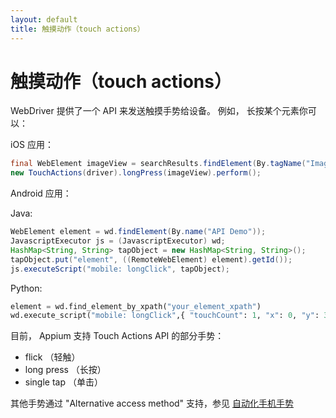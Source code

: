 ```yaml
---
layout: default
title: 触摸动作（touch actions）
---
```


# 触摸动作（touch actions）


WebDriver 提供了一个 API 来发送触摸手势给设备。
例如， 长按某个元素你可以：

iOS 应用：

```java
final WebElement imageView = searchResults.findElement(By.tagName("ImageView"));
new TouchActions(driver).longPress(imageView).perform();
```

Android 应用：

Java:

```java
WebElement element = wd.findElement(By.name("API Demo"));
JavascriptExecutor js = (JavascriptExecutor) wd;
HashMap<String, String> tapObject = new HashMap<String, String>();
tapObject.put("element", ((RemoteWebElement) element).getId());
js.executeScript("mobile: longClick", tapObject);
```

Python:

```python
element = wd.find_element_by_xpath("your_element_xpath")
wd.execute_script("mobile: longClick",{ "touchCount": 1, "x": 0, "y": 300, "element":element.id })
```

目前， Appium 支持 Touch Actions API 的部分手势：

* flick （轻触）
* long press （长按）
* single tap （单击）

其他手势通过 "Alternative access method" 支持，参见 [自动化手机手势](gestures.cn.md)
